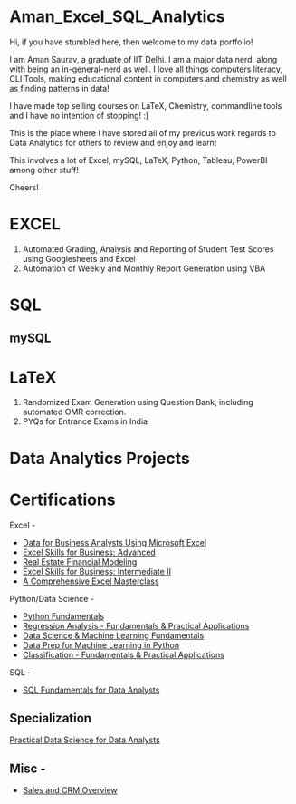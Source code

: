 # Aman_Excel_SQL_Analytics

Hi, if you have stumbled here, then welcome to my data portfolio!

I am Aman Saurav, a graduate of IIT Delhi. I am a major data nerd, along with being an in-general-nerd as well. I love all things computers literacy, CLI Tools, making educational content in computers and chemistry as well as finding patterns in data!

I have made top selling courses on LaTeX, Chemistry, commandline tools and I have no intention of stopping! :)

This is the place where I have stored all of my previous work regards to Data Analytics for others to review and enjoy and learn!

This involves a lot of Excel, mySQL, LaTeX, Python, Tableau, PowerBI among other stuff!

Cheers!


# EXCEL

1. Automated Grading, Analysis and Reporting of Student Test Scores using Googlesheets and Excel
2. Automation of Weekly and Monthly Report Generation using VBA

# SQL
## mySQL

# LaTeX

1. Randomized Exam Generation using Question Bank, including automated OMR correction.
2. PYQs for Entrance Exams in India

# Data Analytics Projects


# Certifications

Excel -
- [Data for Business Analysts Using Microsoft Excel](https://www.coursera.org/account/accomplishments/verify/W7EHJPS744L6)
- [Excel Skills for Business: Advanced](https://www.coursera.org/account/accomplishments/verify/DP7IYIAILOUL)
- [Real Estate Financial Modeling](https://www.coursera.org/account/accomplishments/verify/Q4BU6PTHEQD7)
- [Excel Skills for Business: Intermediate II](https://www.coursera.org/account/accomplishments/verify/D4B9W32MBII6)
- [A Comprehensive Excel Masterclass](https://www.coursera.org/account/accomplishments/verify/TRHC49OR0YMI)

Python/Data Science - 
- [Python Fundamentals](https://www.coursera.org/account/accomplishments/verify/794NZ6BAD3YA)
- [Regression Analysis - Fundamentals & Practical Applications](https://www.coursera.org/account/accomplishments/verify/HYSMDY5TLNOF)
- [Data Science & Machine Learning Fundamentals](https://www.coursera.org/account/accomplishments/verify/21OPKBX7WE7F)
- [Data Prep for Machine Learning in Python](https://www.coursera.org/account/accomplishments/verify/MR3U8WRSC47L)
- [Classification - Fundamentals & Practical Applications](https://www.coursera.org/account/accomplishments/verify/O7Z01BHAF7ER)

SQL -
- [SQL Fundamentals for Data Analysts](https://www.coursera.org/account/accomplishments/verify/9D4RT5ZDJI6P)


## Specialization

[Practical Data Science for Data Analysts](https://www.coursera.org/account/accomplishments/specialization/RR98QV1UPR2O)

## Misc -
- [Sales and CRM Overview](https://www.coursera.org/account/accomplishments/verify/CW1I63QOVK5L)
